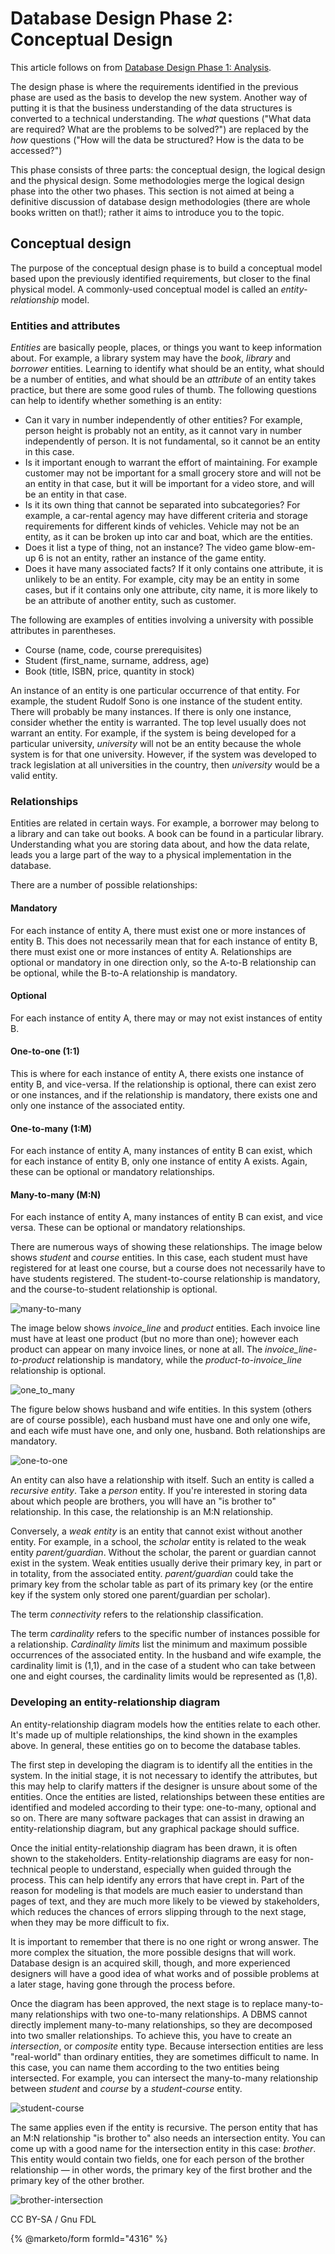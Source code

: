 # Database Design Phase 2: Conceptual Design

This article follows on from [Database Design Phase 1: Analysis](database-design-phase-1-analysis.md).

The design phase is where the requirements identified in the previous phase are used as the basis to develop the new system. Another way of putting it is that the business understanding of the data structures is converted to a technical understanding. The _what_ questions ("What data are required? What are the problems to be solved?") are replaced by the _how_ questions ("How will the data be structured? How is the data to be accessed?")

This phase consists of three parts: the conceptual design, the logical design and the physical design. Some methodologies merge the logical design phase into the other two phases. This section is not aimed at being a definitive discussion of database design methodologies (there are whole books written on that!); rather it aims to introduce you to the topic.

## Conceptual design

The purpose of the conceptual design phase is to build a conceptual model based upon the previously identified requirements, but closer to the final physical model. A commonly-used conceptual model is called an _entity-relationship_ model.

### Entities and attributes

_Entities_ are basically people, places, or things you want to keep information about. For example, a library system may have the _book_, _library_ and _borrower_ entities. Learning to identify what should be an entity, what should be a number of entities, and what should be an _attribute_ of an entity takes practice, but there are some good rules of thumb. The following questions can help to identify whether something is an entity:

* Can it vary in number independently of other entities? For example, person height is probably not an entity, as it cannot vary in number independently of person. It is not fundamental, so it cannot be an entity in this case.
* Is it important enough to warrant the effort of maintaining. For example customer may not be important for a small grocery store and will not be an entity in that case, but it will be important for a video store, and will be an entity in that case.
* Is it its own thing that cannot be separated into subcategories? For example, a car-rental agency may have different criteria and storage requirements for different kinds of vehicles. Vehicle may not be an entity, as it can be broken up into car and boat, which are the entities.
* Does it list a type of thing, not an instance? The video game blow-em-up 6 is not an entity, rather an instance of the game entity.
* Does it have many associated facts? If it only contains one attribute, it is unlikely to be an entity. For example, city may be an entity in some cases, but if it contains only one attribute, city name, it is more likely to be an attribute of another entity, such as customer.

The following are examples of entities involving a university with possible attributes in parentheses.

* Course (name, code, course prerequisites)
* Student (first\_name, surname, address, age)
* Book (title, ISBN, price, quantity in stock)

An instance of an entity is one particular occurrence of that entity. For example, the student Rudolf Sono is one instance of the student entity. There will probably be many instances. If there is only one instance, consider whether the entity is warranted. The top level usually does not warrant an entity. For example, if the system is being developed for a particular university, _university_ will not be an entity because the whole system is for that one university. However, if the system was developed to track legislation at all universities in the country, then _university_ would be a valid entity.

### Relationships

Entities are related in certain ways. For example, a borrower may belong to a library and can take out books. A book can be found in a particular library. Understanding what you are storing data about, and how the data relate, leads you a large part of the way to a physical implementation in the database.

There are a number of possible relationships:

#### Mandatory

For each instance of entity A, there must exist one or more instances of entity B. This does not necessarily mean that for each instance of entity B, there must exist one or more instances of entity A. Relationships are optional or mandatory in one direction only, so the A-to-B relationship can be optional, while the B-to-A relationship is mandatory.

#### Optional

For each instance of entity A, there may or may not exist instances of entity B.

#### One-to-one (1:1)

This is where for each instance of entity A, there exists one instance of entity B, and vice-versa. If the relationship is optional, there can exist zero or one instances, and if the relationship is mandatory, there exists one and only one instance of the associated entity.

#### One-to-many (1:M)

For each instance of entity A, many instances of entity B can exist, which for each instance of entity B, only one instance of entity A exists. Again, these can be optional or mandatory relationships.

#### Many-to-many (M:N)

For each instance of entity A, many instances of entity B can exist, and vice versa. These can be optional or mandatory relationships.

There are numerous ways of showing these relationships. The image below shows _student_ and _course_ entities. In this case, each student must have registered for at least one course, but a course does not necessarily have to have students registered. The student-to-course relationship is mandatory, and the course-to-student relationship is optional.

![many-to-many](../../.gitbook/assets/database-design-phase-2-conceptual-design/+image/many-to-many.png)

The image below shows _invoice\_line_ and _product_ entities. Each invoice line must have at least one product (but no more than one); however each product can appear on many invoice lines, or none at all. The _invoice\_line-to-product_ relationship is mandatory, while the _product-to-invoice\_line_ relationship is optional.

![one\_to\_many](../../.gitbook/assets/database-design-phase-2-conceptual-design/+image/one_to_many.png)

The figure below shows husband and wife entities. In this system (others are of course possible), each husband must have one and only one wife, and each wife must have one, and only one, husband. Both relationships are mandatory.

![one-to-one](../../.gitbook/assets/database-design-phase-2-conceptual-design/+image/one-to-one.png)

An entity can also have a relationship with itself. Such an entity is called a _recursive entity_. Take a _person_ entity. If you're interested in storing data about which people are brothers, you wlll have an "is brother to" relationship. In this case, the relationship is an M:N relationship.

Conversely, a _weak entity_ is an entity that cannot exist without another entity. For example, in a school, the _scholar_ entity is related to the weak entity _parent/guardian_. Without the scholar, the parent or guardian cannot exist in the system. Weak entities usually derive their primary key, in part or in totality, from the associated entity. _parent/guardian_ could take the primary key from the scholar table as part of its primary key (or the entire key if the system only stored one parent/guardian per scholar).

The term _connectivity_ refers to the relationship classification.

The term _cardinality_ refers to the specific number of instances possible for a relationship. _Cardinality limits_ list the minimum and maximum possible occurrences of the associated entity. In the husband and wife example, the cardinality limit is (1,1), and in the case of a student who can take between one and eight courses, the cardinality limits would be represented as (1,8).

### Developing an entity-relationship diagram

An entity-relationship diagram models how the entities relate to each other. It's made up of multiple relationships, the kind shown in the examples above. In general, these entities go on to become the database tables.

The first step in developing the diagram is to identify all the entities in the system. In the initial stage, it is not necessary to identify the attributes, but this may help to clarify matters if the designer is unsure about some of the entities. Once the entities are listed, relationships between these entities are identified and modeled according to their type: one-to-many, optional and so on. There are many software packages that can assist in drawing an entity-relationship diagram, but any graphical package should suffice.

Once the initial entity-relationship diagram has been drawn, it is often shown to the stakeholders. Entity-relationship diagrams are easy for non-technical people to understand, especially when guided through the process. This can help identify any errors that have crept in. Part of the reason for modeling is that models are much easier to understand than pages of text, and they are much more likely to be viewed by stakeholders, which reduces the chances of errors slipping through to the next stage, when they may be more difficult to fix.

It is important to remember that there is no one right or wrong answer. The more complex the situation, the more possible designs that will work. Database design is an acquired skill, though, and more experienced designers will have a good idea of what works and of possible problems at a later stage, having gone through the process before.

Once the diagram has been approved, the next stage is to replace many-to-many relationships with two one-to-many relationships. A DBMS cannot directly implement many-to-many relationships, so they are decomposed into two smaller relationships. To achieve this, you have to create an _intersection_, or _composite_ entity type. Because intersection entities are less "real-world" than ordinary entities, they are sometimes difficult to name. In this case, you can name them according to the two entities being intersected. For example, you can intersect the many-to-many relationship between _student_ and _course_ by a _student-course_ entity.

![student-course](../../.gitbook/assets/database-design-phase-2-conceptual-design/+image/student-course.png)

The same applies even if the entity is recursive. The person entity that has an M:N relationship "is brother to" also needs an intersection entity. You can come up with a good name for the intersection entity in this case: _brother_. This entity would contain two fields, one for each person of the brother relationship — in other words, the primary key of the first brother and the primary key of the other brother.

![brother-intersection](../../.gitbook/assets/database-design-phase-2-conceptual-design/+image/brother-intersection.png)

CC BY-SA / Gnu FDL

{% @marketo/form formId="4316" %}
